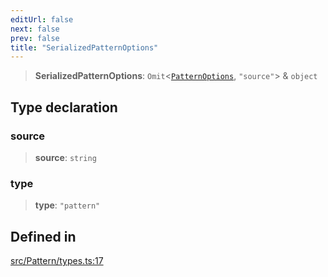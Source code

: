 ```yaml
---
editUrl: false
next: false
prev: false
title: "SerializedPatternOptions"
---
```


> **SerializedPatternOptions**: `Omit`\<[`PatternOptions`](/api/type-aliases/patternoptions/), `"source"`\> & `object`

## Type declaration

### source

> **source**: `string`

### type

> **type**: `"pattern"`

## Defined in

[src/Pattern/types.ts:17](https://github.com/fabricjs/fabric.js/blob/v6.0.0-rc4/src/Pattern/types.ts#L17)
